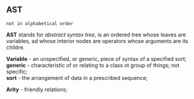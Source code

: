## AST

`not in alphabetical order`

**AST** stands for _abstract syntax tree_, is an ordered tree whose leaves are variables, ad whose interior nodes are operators whose arguments are its childre. 

**Variable** - an unspecified, or generic, piece of syntax of a specified sort;   
  **generic** - characteristic of or relating to a class ot group of things; not specific;  
  **sort** - the arrangement of data in a prescribed sequence;   

**Arity** - friendly relations; 
